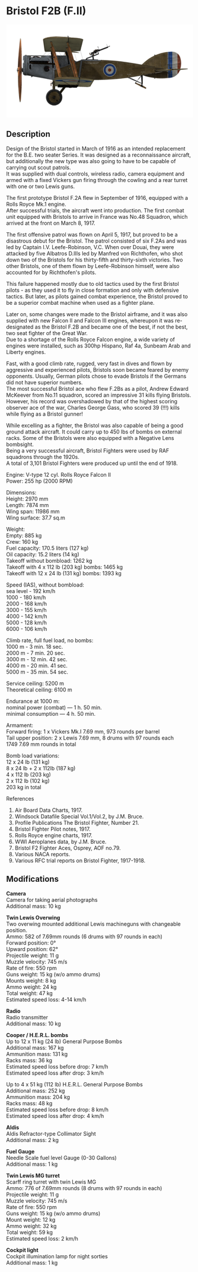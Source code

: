 # Bristol F2B (F.II)

![bristolf2bf2](../images/planes/bristolf2bf2.png)

## Description

Design of the Bristol started in March of 1916 as an intended replacement for the B.E. two seater Series. It was designed as a reconnaissance aircraft, but additionally the new type was also going to have to be capable of carrying out scout patrols.  
It was supplied with dual controls, wireless radio, camera equipment and armed with a fixed Vickers gun firing through the cowling and a rear turret with one or two Lewis guns.  
  
The first prototype Bristol F.2A flew in September of 1916, equipped with a Rolls Royce Mk.1 engine.  
After successful trials, the aircraft went into production. The first combat unit equipped with Bristols to arrive in France was No.48 Squadron, which arrived at the front on March 8, 1917.  
  
The first offensive patrol was flown on April 5, 1917, but proved to be a disastrous debut for the Bristol. The patrol consisted of six F.2As and was led by Captain I.V. Leefe-Robinson, V.C. When over Douai, they were attacked by five Albatros D.IIIs led by Manfred von Richthofen, who shot down two of the Bristols for his thirty-fifth and thirty-sixth victories. Two other Bristols, one of them flown by Leefe-Robinson himself, were also accounted for by Richthofen\'s pilots.  
  
This failure happened mostly due to old tactics used by the first Bristol pilots - as they used it to fly in close formation and only with defensive tactics. But later, as pilots gained combat experience, the Bristol proved to be a superior combat machine when used as a fighter plane.  
  
Later on, some changes were made to the Bristol airframe, and it was also supplied with new Falcon II and Falcon III engines, whereupon it was re-designated as the Bristol F.2B and became one of the best, if not the best, two seat fighter of the Great War.  
Due to a shortage of the Rolls Royce Falcon engine, a wide variety of engines were installed, such as 300hp Hispano, Raf 4a, Sunbeam Arab and Liberty engines.  
  
Fast, with a good climb rate, rugged, very fast in dives and flown by aggressive and experienced pilots, Bristols soon became feared by enemy opponents. Usually, German pilots chose to evade Bristols if the Germans did not have superior numbers.  
The most successful Bristol ace who flew F.2Bs as a pilot, Andrew Edward McKeever from No.11 squadron, scored an impressive 31 kills flying Bristols. However, his record was overshadowed by that of the highest scoring observer ace of the war, Charles George Gass, who scored 39 (!!!) kills while flying as a Bristol gunner!  
  
While excelling as a fighter, the Bristol was also capable of being a good ground attack aircraft. It could carry up to 450 lbs of bombs on external racks. Some of the Bristols were also equipped with a Negative Lens bombsight.  
Being a very successful aircraft, Bristol Fighters were used by RAF squadrons through the 1920s.  
A total of 3,101 Bristol Fighters were produced up until the end of 1918.  
  
  
Engine: V-type 12 cyl. Rolls Royce Falcon II  
Power: 255 hp (2000 RPM)  
  
Dimensions:  
Height: 2970 mm  
Length: 7874 mm  
Wing span: 11986 mm  
Wing surface: 37.7 sq.m  
  
Weight:  
Empty: 885 kg  
Crew: 160 kg  
Fuel capacity: 170.5 liters (127 kg)  
Oil capacity: 15.2 liters (14 kg)  
Takeoff without bombload: 1262 kg  
Takeoff with 4 x 112 lb (203 kg) bombs: 1465 kg  
Takeoff with 12 x 24 lb (131 kg) bombs: 1393 kg  
  
Speed (IAS), without bombload:  
sea level - 192 km/h  
1000 - 180 km/h  
2000 - 168 km/h  
3000 - 155 km/h  
4000 - 142 km/h  
5000 - 128 km/h  
6000 - 106 km/h  
  
Climb rate, full fuel load, no bombs:  
1000 m -  3 min. 18 sec.  
2000 m -  7 min. 20 sec.  
3000 m - 12 min. 42 sec.  
4000 m - 20 min. 41 sec.  
5000 m - 35 min. 54 sec.  
  
Service ceiling: 5200 m  
Theoretical ceiling: 6100 m  
  
Endurance at 1000 m:  
nominal power (combat) — 1 h. 50 min.  
minimal consumption — 4 h. 50 min.  
  
Armament:  
Forward firing: 1 x Vickers Mk.I 7.69 mm, 973 rounds per barrel  
Tail upper position: 2 x Lewis 7.69 mm, 8 drums with 97 rounds each  
1749 7.69 mm rounds in total  
  
Bomb load variations:  
12 x 24 lb (131 kg)  
8 x 24 lb + 2 x 112lb (187 kg)  
4 x 112 lb (203 kg)  
2 x 112 lb (102 kg)  
203 kg in total  
  
References  
1) Air Board Data Charts, 1917.  
2) Windsock Datafile Special Vol.1/Vol.2, by J.M. Bruce.  
3) Profile Publications The Bristol Fighter, Number 21.  
4) Bristol Fighter Pilot notes, 1917.  
5) Rolls Royce engine charts, 1917.  
6) WWI Aeroplanes data, by J.M. Bruce.  
7) Bristol F2 Fighter Aces, Osprey, AOF no.79.  
8) Various NACA reports.  
9) Various RFC trial reports on Bristol Fighter, 1917-1918.

## Modifications

**Camera**  
Camera for taking aerial photographs  
Additional mass: 10 kg

**Twin Lewis Overwing**  
Two overwing mounted additional Lewis machineguns with changeable position.  
Ammo: 582 of 7.69mm rounds (6 drums with 97 rounds in each)  
Forward position: 0°  
Upward position: 62°  
Projectile weight: 11 g  
Muzzle velocity: 745 m/s  
Rate of fire: 550 rpm  
Guns weight: 15 kg (w/o ammo drums)  
Mounts weight: 8 kg  
Ammo weight: 24 kg  
Total weight: 47 kg  
Estimated speed loss: 4-14 km/h

**Radio**  
Radio transmitter  
Additional mass: 10 kg

**Cooper / H.E.R.L. bombs**  
Up to 12 x 11 kg (24 lb) General Purpose Bombs  
Additional mass: 167 kg  
Ammunition mass: 131 kg  
Racks mass: 36 kg  
Estimated speed loss before drop: 7 km/h  
Estimated speed loss after drop: 3 km/h  
  
Up to 4 x 51 kg (112 lb) H.E.R.L. General Purpose Bombs  
Additional mass: 252 kg  
Ammunition mass: 204 kg  
Racks mass: 48 kg  
Estimated speed loss before drop: 8 km/h  
Estimated speed loss after drop: 4 km/h

**Aldis**  
Aldis Refractor-type Collimator Sight  
Additional mass: 2 kg

**Fuel Gauge**  
Needle Scale fuel level Gauge (0-30 Gallons)  
Additional mass: 1 kg

**Twin Lewis MG turret**  
Scarff ring turret with twin Lewis MG  
Ammo: 776 of 7.69mm rounds (8 drums with 97 rounds in each)  
Projectile weight: 11 g  
Muzzle velocity: 745 m/s  
Rate of fire: 550 rpm  
Guns weight: 15 kg (w/o ammo drums)  
Mount weight: 12 kg  
Ammo weight: 32 kg  
Total weight: 59 kg  
Estimated speed loss: 2 km/h

**Cockpit light**  
Cockpit illumination lamp for night sorties  
Additional mass: 1 kg
